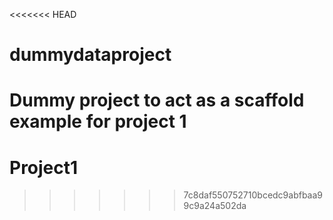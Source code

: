 <<<<<<< HEAD
# dummydataproject
Dummy project to act as a scaffold example for project 1
=======
# Project1
>>>>>>> 7c8daf550752710bcedc9abfbaa99c9a24a502da
